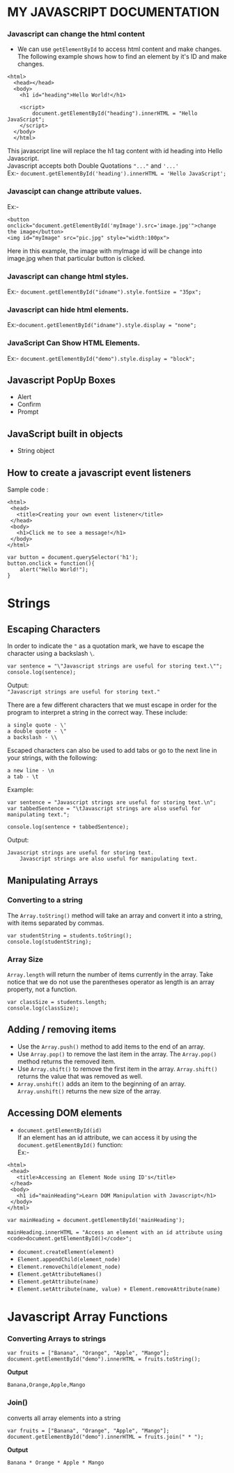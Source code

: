 # MY JAVASCRIPT DOCUMENTATION

### Javascript can change the html content
- We can use ```getElementById``` to access html content and make changes. The following example shows how to find an element by it's ID and make changes.<br/>
```
<html>
  <head></head>
  <body>
    <h1 id="heading">Hello World!</h1>
    
    <script>
        document.getElementById("heading").innerHTML = "Hello JavaScript";
    </script>
  </body>
  </html>
 ``` 
 
 This javascript line will replace the h1 tag content with id heading into Hello Javascript.<br/>
 Javascript accepts both Double Quotations ```"..."``` and ```'...'``` <br/>
 Ex:- ```document.getElementById('heading').innerHTML = 'Hello JavaScript';```

### Javascipt can change attribute values.
  Ex:-  
  ```
  <button onclick="document.getElementById('myImage').src='image.jpg'">change the image</button>
  <img id="myImage" src="pic.jpg" style="width:100px">
  ```
  Here in this example, the image with myImage id will be change into image.jpg when that particular button is clicked.
### Javascript can change html styles.
   Ex:-     ```document.getElementById("idname").style.fontSize = "35px";```
### Javascript can hide html elements.
   Ex:-```document.getElementById("idname").style.display = "none";```
### JavaScript Can Show HTML Elements.
   Ex:- ```document.getElementById("demo").style.display = "block";```


## Javascript PopUp Boxes
 - Alert
 - Confirm
 - Prompt 
 
## JavaScript built in objects
 - String object

## How to create a javascript event listeners
Sample code :
```
<html>
 <head>
   <title>Creating your own event listener</title>
 </head>
 <body>
   <h1>Click me to see a message!</h1>
 </body>
</html>
```
```
var button = document.querySelector('h1');
button.onclick = function(){
    alert("Hello World!");
}
```

# Strings
## Escaping Characters
In order to indicate the ```"``` as a quotation mark, we have to escape the character using a backslash ```\```.
```
var sentence = "\"Javascript strings are useful for storing text.\"";
console.log(sentence);
```
Output:<br/>
```"Javascript strings are useful for storing text."```<br/>

There are a few different characters that we must escape in order for the program to interpret a string in the correct way. These include:<br/>

```a single quote - \'```<br/>
```a double quote - \"```<br/>
```a backslash - \\```<br/>

Escaped characters can also be used to add tabs or go to the next line in your strings, with the following:<br/>

```a new line - \n```<br/>
```a tab - \t```<br/>

Example:
```
var sentence = "Javascript strings are useful for storing text.\n";
var tabbedSentence = "\tJavascript strings are also useful for manipulating text.";

console.log(sentence + tabbedSentence);
```
Output:
```
Javascript strings are useful for storing text.
	Javascript strings are also useful for manipulating text.
```

## Manipulating Arrays
### Converting to a string
The ```Array.toString()``` method will take an array and convert it into a string, with items separated by commas.
```
var studentString = students.toString();
console.log(studentString);
```

### Array Size
```Array.length``` will return the number of items currently in the array. Take notice that we do not use the parentheses operator as length is an array property, not a function.
```
var classSize = students.length;
console.log(classSize);
```
## Adding / removing items #
- Use the ```Array.push()``` method to add items to the end of an array.
- Use ```Array.pop()``` to remove the last item in the array. The ```Array.pop()``` method returns the removed item.
- Use ```Array.shift()``` to remove the first item in the array. ```Array.shift()``` returns the value that was removed as well.
- ```Array.unshift()``` adds an item to the beginning of an array. ```Array.unshift()``` returns the new size of the array.


## Accessing DOM elements 
- ```document.getElementById(id)```<br/> 
If an element has an id attribute, we can access it by using the ```document.getElementById()``` function:<br/>
Ex:-
```
<html>
 <head>
   <title>Accessing an Element Node using ID's</title>
 </head>
 <body>
   <h1 id="mainHeading">Learn DOM Manipulation with Javascript</h1>
 </body>
</html>
```
```
var mainHeading = document.getElementById('mainHeading');

mainHeading.innerHTML = "Access an element with an id attribute using <code>document.getElementById()</code>";
```

- ```document.createElement(element)```
- ```Element.appendChild(element_node)```
- ```Element.removeChild(element_node)```
- ```Element.getAttributeNames()```
- ```Element.getAttribute(name)```
- ```Element.setAttribute(name, value) + Element.removeAttribute(name)```

# Javascript Array Functions
### Converting Arrays to strings
```
var fruits = ["Banana", "Orange", "Apple", "Mango"];
document.getElementById("demo").innerHTML = fruits.toString();
```
**Output**
```
Banana,Orange,Apple,Mango
```
### Join()
converts all array elements into a string
```
var fruits = ["Banana", "Orange", "Apple", "Mango"];
document.getElementById("demo").innerHTML = fruits.join(" * ");
```
**Output**
```
Banana * Orange * Apple * Mango
```
